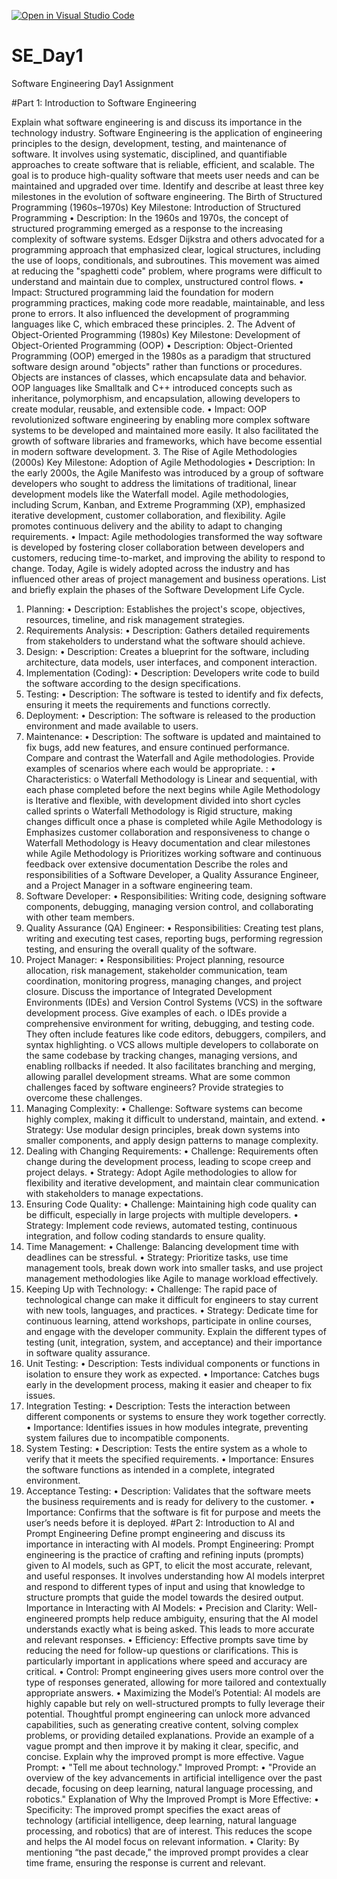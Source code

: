 [![Open in Visual Studio Code](https://classroom.github.com/assets/open-in-vscode-2e0aaae1b6195c2367325f4f02e2d04e9abb55f0b24a779b69b11b9e10269abc.svg)](https://classroom.github.com/online_ide?assignment_repo_id=15557299&assignment_repo_type=AssignmentRepo)
# SE_Day1
Software Engineering Day1 Assignment

#Part 1: Introduction to Software Engineering

Explain what software engineering is and discuss its importance in the technology industry.
Software Engineering is the application of engineering principles to the design, development, testing, and maintenance of software. It involves using systematic, disciplined, and quantifiable approaches to create software that is reliable, efficient, and scalable. The goal is to produce high-quality software that meets user needs and can be maintained and upgraded over time.
Identify and describe at least three key milestones in the evolution of software engineering.
The Birth of Structured Programming (1960s–1970s)
Key Milestone: Introduction of Structured Programming
•	Description: In the 1960s and 1970s, the concept of structured programming emerged as a response to the increasing complexity of software systems. Edsger Dijkstra and others advocated for a programming approach that emphasized clear, logical structures, including the use of loops, conditionals, and subroutines. This movement was aimed at reducing the "spaghetti code" problem, where programs were difficult to understand and maintain due to complex, unstructured control flows.
•	Impact: Structured programming laid the foundation for modern programming practices, making code more readable, maintainable, and less prone to errors. It also influenced the development of programming languages like C, which embraced these principles.
2. The Advent of Object-Oriented Programming (1980s)
Key Milestone: Development of Object-Oriented Programming (OOP)
•	Description: Object-Oriented Programming (OOP) emerged in the 1980s as a paradigm that structured software design around "objects" rather than functions or procedures. Objects are instances of classes, which encapsulate data and behavior. OOP languages like Smalltalk and C++ introduced concepts such as inheritance, polymorphism, and encapsulation, allowing developers to create modular, reusable, and extensible code.
•	Impact: OOP revolutionized software engineering by enabling more complex software systems to be developed and maintained more easily. It also facilitated the growth of software libraries and frameworks, which have become essential in modern software development.
3. The Rise of Agile Methodologies (2000s)
Key Milestone: Adoption of Agile Methodologies
•	Description: In the early 2000s, the Agile Manifesto was introduced by a group of software developers who sought to address the limitations of traditional, linear development models like the Waterfall model. Agile methodologies, including Scrum, Kanban, and Extreme Programming (XP), emphasized iterative development, customer collaboration, and flexibility. Agile promotes continuous delivery and the ability to adapt to changing requirements.
•	Impact: Agile methodologies transformed the way software is developed by fostering closer collaboration between developers and customers, reducing time-to-market, and improving the ability to respond to change. Today, Agile is widely adopted across the industry and has influenced other areas of project management and business operations.
List and briefly explain the phases of the Software Development Life Cycle.
1. Planning:
•	Description: Establishes the project's scope, objectives, resources, timeline, and risk management strategies.
2. Requirements Analysis:
•	Description: Gathers detailed requirements from stakeholders to understand what the software should achieve.
3. Design:
•	Description: Creates a blueprint for the software, including architecture, data models, user interfaces, and component interaction.
4. Implementation (Coding):
•	Description: Developers write code to build the software according to the design specifications.
5. Testing:
•	Description: The software is tested to identify and fix defects, ensuring it meets the requirements and functions correctly.
6. Deployment:
•	Description: The software is released to the production environment and made available to users.
7. Maintenance:
•	Description: The software is updated and maintained to fix bugs, add new features, and ensure continued performance.
Compare and contrast the Waterfall and Agile methodologies. Provide examples of scenarios where each would be appropriate.
:
•	Characteristics:
o	Waterfall Methodology is Linear and sequential, with each phase completed before the next begins while Agile Methodology is Iterative and flexible, with development divided into short cycles called sprints
o	Waterfall Methodology is Rigid structure, making changes difficult once a phase is completed while Agile Methodology is Emphasizes customer collaboration and responsiveness to change
o	Waterfall Methodology is Heavy documentation and clear milestones while Agile Methodology is Prioritizes working software and continuous feedback over extensive documentation
Describe the roles and responsibilities of a Software Developer, a Quality Assurance Engineer, and a Project Manager in a software engineering team.
1. Software Developer:
•	Responsibilities: Writing code, designing software components, debugging, managing version control, and collaborating with other team members.
2. Quality Assurance (QA) Engineer:
•	Responsibilities: Creating test plans, writing and executing test cases, reporting bugs, performing regression testing, and ensuring the overall quality of the software.
3. Project Manager:
•	Responsibilities: Project planning, resource allocation, risk management, stakeholder communication, team coordination, monitoring progress, managing changes, and project closure.
Discuss the importance of Integrated Development Environments (IDEs) and Version Control Systems (VCS) in the software development process. Give examples of each.
o	IDEs provide a comprehensive environment for writing, debugging, and testing code. They often include features like code editors, debuggers, compilers, and syntax highlighting.
o	VCS allows multiple developers to collaborate on the same codebase by tracking changes, managing versions, and enabling rollbacks if needed. It also facilitates branching and merging, allowing parallel development streams.
What are some common challenges faced by software engineers? Provide strategies to overcome these challenges.
1. Managing Complexity:
•	Challenge: Software systems can become highly complex, making it difficult to understand, maintain, and extend.
•	Strategy: Use modular design principles, break down systems into smaller components, and apply design patterns to manage complexity.
2. Dealing with Changing Requirements:
•	Challenge: Requirements often change during the development process, leading to scope creep and project delays.
•	Strategy: Adopt Agile methodologies to allow for flexibility and iterative development, and maintain clear communication with stakeholders to manage expectations.
3. Ensuring Code Quality:
•	Challenge: Maintaining high code quality can be difficult, especially in large projects with multiple developers.
•	Strategy: Implement code reviews, automated testing, continuous integration, and follow coding standards to ensure quality.
4. Time Management:
•	Challenge: Balancing development time with deadlines can be stressful.
•	Strategy: Prioritize tasks, use time management tools, break down work into smaller tasks, and use project management methodologies like Agile to manage workload effectively.
5. Keeping Up with Technology:
•	Challenge: The rapid pace of technological change can make it difficult for engineers to stay current with new tools, languages, and practices.
•	Strategy: Dedicate time for continuous learning, attend workshops, participate in online courses, and engage with the developer community.
Explain the different types of testing (unit, integration, system, and acceptance) and their importance in software quality assurance.
1. Unit Testing:
•	Description: Tests individual components or functions in isolation to ensure they work as expected.
•	Importance: Catches bugs early in the development process, making it easier and cheaper to fix issues.
2. Integration Testing:
•	Description: Tests the interaction between different components or systems to ensure they work together correctly.
•	Importance: Identifies issues in how modules integrate, preventing system failures due to incompatible components.
3. System Testing:
•	Description: Tests the entire system as a whole to verify that it meets the specified requirements.
•	Importance: Ensures the software functions as intended in a complete, integrated environment.
4. Acceptance Testing:
•	Description: Validates that the software meets the business requirements and is ready for delivery to the customer.
•	Importance: Confirms that the software is fit for purpose and meets the user’s needs before it is deployed.
#Part 2: Introduction to AI and Prompt Engineering
Define prompt engineering and discuss its importance in interacting with AI models.
Prompt Engineering: Prompt engineering is the practice of crafting and refining inputs (prompts) given to AI models, such as GPT, to elicit the most accurate, relevant, and useful responses. It involves understanding how AI models interpret and respond to different types of input and using that knowledge to structure prompts that guide the model towards the desired output.
Importance in Interacting with AI Models:
•	Precision and Clarity: Well-engineered prompts help reduce ambiguity, ensuring that the AI model understands exactly what is being asked. This leads to more accurate and relevant responses.
•	Efficiency: Effective prompts save time by reducing the need for follow-up questions or clarifications. This is particularly important in applications where speed and accuracy are critical.
•	Control: Prompt engineering gives users more control over the type of responses generated, allowing for more tailored and contextually appropriate answers.
•	Maximizing the Model’s Potential: AI models are highly capable but rely on well-structured prompts to fully leverage their potential. Thoughtful prompt engineering can unlock more advanced capabilities, such as generating creative content, solving complex problems, or providing detailed explanations.
Provide an example of a vague prompt and then improve it by making it clear, specific, and concise. Explain why the improved prompt is more effective.
Vague Prompt:
•	"Tell me about technology."
Improved Prompt:
•	"Provide an overview of the key advancements in artificial intelligence over the past decade, focusing on deep learning, natural language processing, and robotics."
Explanation of Why the Improved Prompt is More Effective:
•	Specificity: The improved prompt specifies the exact areas of technology (artificial intelligence, deep learning, natural language processing, and robotics) that are of interest. This reduces the scope and helps the AI model focus on relevant information.
•	Clarity: By mentioning “the past decade,” the improved prompt provides a clear time frame, ensuring the response is current and relevant.
